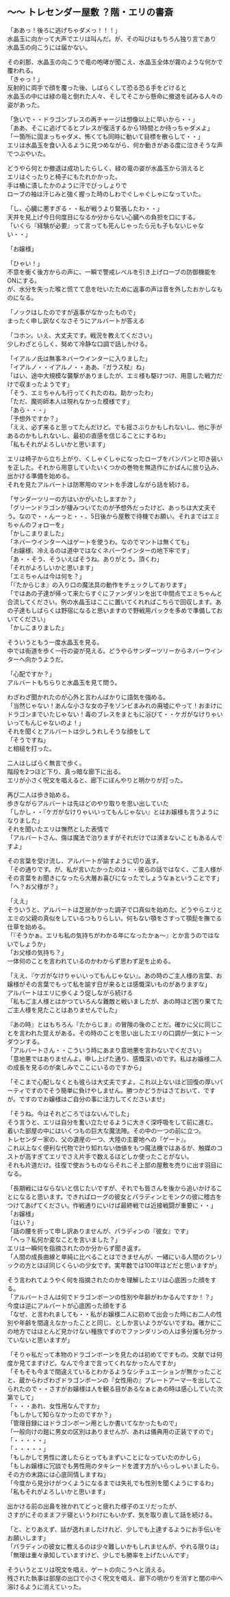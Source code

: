 <!-- 2019 Dec ～ 2020 Aug 幕間 -->

## ～～ トレセンダー屋敷 ？階・エリの書斎

「ああっ！後ろに逃げちゃダメっ！！！」  
水晶玉に向かって大声でエリは叫んだ。が、その叫びはもちろん独り言であり  
水晶玉の向こうには届かない。  

その刹那、水晶玉の向こうで竜の咆哮が聞こえ、水晶玉全体が霧のような何かで覆われる。  
「きゃっ！」  
反射的に両手で顔を覆った後、しばらくして恐る恐る手をどけると  
水晶玉の中には緑の竜と倒れた人々、そしてそこから懸命に撤退を試みる人々の姿があった。  

「急いで・・ドラゴンブレスの再チャージは想像以上に早いから・・」  
「ああ、そこに逃げてるとブレスが復活するから1時間とか待っちゃダメよ」  
「一箇所に固まっちゃダメ、怖くても同時に動いて目標を散らして・・」  
エリは水晶玉を食い入るように見つめながら、何か動きがある度に泣きそうな声でつぶやいた。  

どうやら何とか撤退は成功したらしく、緑の竜の姿が水晶玉から消えると  
エリはぐったりと椅子にもたれかかった。  
手は桶に漬したかのように汗でびっしょりで  
ローブの袖は汗じみと強く握った時のしわでぐしゃぐしゃになっていた。  

「し、心臓に悪すぎる・・私が戦うより緊張したわ・・」  
天井を見上げ今日何度目になるか分からない心臓への負担を口にする。  
「いくら『経験が必要』って言っても死んじゃったら元も子もないじゃない・・」  

「お嬢様」  

「ひゃい！」  
不意を衝く後方からの声に、一瞬で警戒レベルを引き上げローブの防御機能をONにする。  
が、水分を失った喉と慌てて息を吐いたために返事の声は音を外したおかしなものになる。  

「ノックはしたのですが返事がなかったもので」  
まったく申し訳なくなさそうにアルバートが答える  

「コホン。いえ、大丈夫です。戦況を教えてください」  
少しわざとらしく、努めて冷静な口調で話しかける。  

「イアルノ氏は無事ネバーウインターに入りました」  
「イアルノ・・イアルノ・・ああ、『ガラス杖』ね」  
「はい、途中大規模な襲撃がありましたが、エミ様も駆けつけ、用意した戦力だけで収まったようです」  
「そう、エミちゃんも行ってくれたのね。助かったわ」  
「ただ、魔術師本人は現れなかった模様です」  
「あら・・・」  
「予想外ですか？」  
「ええ、必ず来ると思ってたんだけど。でも揺さぶりかもしれないし、他に手があるのかもしれないし、最初の直感を信じることにするわ」  
「私もそれがよろしいかと思います」  

エリは椅子から立ち上がり、くしゃくしゃになったローブをパンパンと叩き装いを正した。それから用意していたいくつかの巻物を無造作にかばんに放り込み、出かける準備を始める。  
それを見たアルバートは防寒用のマントを手渡しながら話を続ける。  

「サンダーツリーの方はいかがいたしますか？」  
「グリーンドラゴンが棲みついてたのが予想外だったけど、あっちは大丈夫そう。なので・・んーっと・・、5日後から屋敷で待機でお願い。それまではエミちゃんのフォローを」  
「かしこまりました」  
「ネバーウインターへはゲートを使うわ。なのでマントは無くても」  
「お嬢様、冷えるのは道中ではなくネバーウインターの地下牢です」  
「あ・・そう、そういえばそうね。ありがとう。頂くわ」  
「それがよろしいかと思います」  
「エミちゃんは今は何を？」  
「『たからじま』の入り口の魔法具の動作をチェックしております」  
「ではあの子達が帰って来たらすぐにファンダリンを出て中間点でエミちゃんと合流してください。例の水晶玉はここに置いてくれればこちらで回収します。あの子達もしばらくは野宿になると思いますので野戦用パックを多めで準備しておいてください」  
「かしこまりました」  

そういうともう一度水晶玉を見る。  
中では街道を歩く一行の姿が見える。どうやらサンダーツリーからネバーウインターへ向かうようだ。  

「心配ですか？」  
アルバートもちらりと水晶玉を見て問う。  

わざわざ聞かれたのが心外と言わんばかりに語気を強める。  
「当然じゃない！あんな小さな女の子をゾンビまみれの廃墟にやって！おまけにドラゴンまでいたじゃない！毒のブレスをまともに浴びて・・ケガがなけりゃいいってもんじゃないのよ！」  
それを聞くとアルバートは少しうれしそうな顔をして  
「そうですね」  
と相槌を打った。  

二人はしばらく無言で歩く。  
階段を2つほど下り、真っ暗な廊下に出る。  
エリが小さく呪文を唱えると、廊下にぼんやりと明かりが灯った。  

再び二人は歩き始める。  
歩きながらアルバートは先ほどのやり取りを思い出していた  
「しかし・・『ケガがなけりゃいいってもんじゃない』とはお嬢様も言うようになりました」  
それを聞いたエリは憮然とした表情で  
「アルバートさん、傷は魔法で治りますがそれだけでは済まないこともあるんですよ」  

その言葉を受け流し、アルバートが諭すように切り返す。  
「その通りです。が、私が言いたかったのは・・彼らの話ではなく、ご主人様がその言葉をお聞きになったら大層お喜びになったでしょうなぁということです」  
「へ？お父様が？」  

「ええ」  
そういうと、アルバートは芝居がかった調子で口真似を始めた。どうやらエリとエミの父親の真似をしているつもりらしい。何もない顎をさすって顎髭を撫でる仕草を始める。  
「『そうかぁ。エリも私の気持ちがわかる年になったかぁ～』とか言うのではないでしょうか」  
「お父様の気持ち？」  
一体何のことを言われているのかわからず思わず足を止める。  

「ええ、『ケガがなけりゃいいってもんじゃない』。あの時のご主人様の言葉、お嬢様がその言葉でもって私を諭す日が来るとは感慨深いものがありますな」  
アルバートはエリに歩くよう促しながら続ける  
「私もご主人様とはかつていろんな難敵と戦いましたが、あの時ほど困り果てたご主人様を見たことはありませんでした」  

『あの時』とはもちろん『たからじま』の冒険の後のことだ。確かに父に同じことを言われた覚えがある。その時のことを思い出したエリの口調が一気にトーンダウンする。  
「アルバートさん・・こういう時にあまり意地悪を言わないでください」  
「意地悪ではありませんよ。申し上げた通り、感慨深いのです。私はお嬢様二人の成長を見るのが楽しみでここにいるのですから」  

「そこまで心配しなくとも彼らは大丈夫ですよ。これ以上ないほど回復の厚いパーティですのでそう簡単に負けやしません。勝つかどうかはさておいて、ですが。ですのでお嬢様はご自分の事に注力してくださいませ」  

「そうね。今はそれどころではないんでした」  
そう言うと、エリは自分を奮い立たせるように大きく深呼吸をして前に進む。  
着いた部屋の中にはいくつもの巨大な魔法陣。その中の一つの前に立つ。  
トレセンダー家の、父の遺産の一つ、大陸の主要地への『ゲート』。  
これ以上なく便利な代物で計り知れない価値をもつ魔法機ではあるが、触媒のコストが高すぎてエリでさえ片手で数えるほどしか使ったことがない。  
それも片道だけ。往復で使おうものならそれこそ上部の屋敷を売りに出す羽目になる。  

「長期戦にはならないと信じたいですが、それでも皆さんを後から追いかけることになると思います。できればローグの彼女とパラディンとモンクの彼に稽古をつけてあげてください。作戦通りにいけば最終戦では近接戦闘が重要に・・」  
「お嬢様」  
「はい？」  
「話の腰を折って申し訳ありませんが、パラディンの『彼女』です」  
「へっ？私何か変なことを言いました？」  
エリは一瞬何を指摘されたのか分からず聞き返す。  
「人間の成長曲線と単純に比べることはできませんが、一緒にいる人間のクレリックの方とほぼ同じくらいの少女です。実年数では100年ほどだと思いますが」  

そう言われてようやく何を指摘されたのかを理解したエリは心底困った顔をする。  
「アルバートさんは何でドラゴンボーンの性別や年齢がわかるんですか！？」  
今度は逆にアルバートが心底困った顔をする  
「なぜ、と言われましても・・私がお嬢様二人に初めて出会った時にお二人の性別や年齢を間違えなかったことと同じ、としか言いようがないですね。確かにこの地方ではほとんど見かけない種族ですのでファンダリンの人は多分誰も分かっていないと思いますが」  

「そりゃ私だって本物のドラゴンボーンを見たのは初めてですもの。文献では何度か見てますけど。なんで今まで言ってくれなかったんですか」  
「そもそも今まで間違えているとわかるようなシチュエーションが無かったことと、蔵からわざわざドラゴンボーンの『女性用の』プレートアーマーを出してこられたので・・さすがお嬢様は人を観る目があるなぁとあの時は感心していた次第でして」  
「・・・あれ、女性用なんですか」  
「もしかして知らなかったのですか？」  
「管理目録にはドラゴンボーン用としか書いてなかったもので」  
「一般向けの鎧に男女の区別はありませんが、あれは儀典用の正装ですので」  
「・・・・・」  
「・・・・・」  
「もしかして男性に渡したらとってもまずいことになっていたのかしら」  
「もしお嬢様に冗談でも男性用のタキシードを渡す方がいらっしゃいましたら、その方の末路には心底同情しますね」  
「今度から見分けがつくようになるまでは失礼でも性別を聞くようにするわ」  
「私もそれがよろしいかと思います」  

出かける前の出鼻を挫かれてどっと疲れた様子のエリだったが、  
さすがにそのままフテ寝というわけにもいかず、気を取り直して話を続ける。  

「と、とりあえず、話が逸れましたけれど、少しでも上達するようにお手伝いをお願いします」  
「パラディンの彼女に教えるのは少々難しいかもしれませんが、やれる限りは」  
「無理は重々承知していますけど、少しでも勝率を上げたいんです」  

そういうとエリは呪文を唱え、ゲートの向こうへと消える。  
残された執事は部屋の出口で小さく呪文を唱え、廊下の明かりを消すと闇の中へ溶けるように消えていった。  
